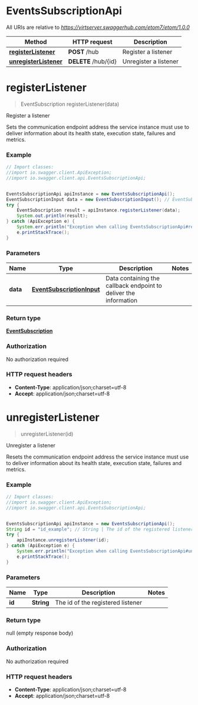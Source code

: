 # EventsSubscriptionApi

All URIs are relative to *https://virtserver.swaggerhub.com/etom7/etom/1.0.0*

Method | HTTP request | Description
------------- | ------------- | -------------
[**registerListener**](EventsSubscriptionApi.md#registerListener) | **POST** /hub | Register a listener
[**unregisterListener**](EventsSubscriptionApi.md#unregisterListener) | **DELETE** /hub/{id} | Unregister a listener


<a name="registerListener"></a>
# **registerListener**
> EventSubscription registerListener(data)

Register a listener

Sets the communication endpoint address the service instance must use to deliver information about its health state, execution state, failures and metrics.

### Example
```java
// Import classes:
//import io.swagger.client.ApiException;
//import io.swagger.client.api.EventsSubscriptionApi;


EventsSubscriptionApi apiInstance = new EventsSubscriptionApi();
EventSubscriptionInput data = new EventSubscriptionInput(); // EventSubscriptionInput | Data containing the callback endpoint to deliver the information
try {
    EventSubscription result = apiInstance.registerListener(data);
    System.out.println(result);
} catch (ApiException e) {
    System.err.println("Exception when calling EventsSubscriptionApi#registerListener");
    e.printStackTrace();
}
```

### Parameters

Name | Type | Description  | Notes
------------- | ------------- | ------------- | -------------
 **data** | [**EventSubscriptionInput**](EventSubscriptionInput.md)| Data containing the callback endpoint to deliver the information |

### Return type

[**EventSubscription**](EventSubscription.md)

### Authorization

No authorization required

### HTTP request headers

 - **Content-Type**: application/json;charset=utf-8
 - **Accept**: application/json;charset=utf-8

<a name="unregisterListener"></a>
# **unregisterListener**
> unregisterListener(id)

Unregister a listener

Resets the communication endpoint address the service instance must use to deliver information about its health state, execution state, failures and metrics.

### Example
```java
// Import classes:
//import io.swagger.client.ApiException;
//import io.swagger.client.api.EventsSubscriptionApi;


EventsSubscriptionApi apiInstance = new EventsSubscriptionApi();
String id = "id_example"; // String | The id of the registered listener
try {
    apiInstance.unregisterListener(id);
} catch (ApiException e) {
    System.err.println("Exception when calling EventsSubscriptionApi#unregisterListener");
    e.printStackTrace();
}
```

### Parameters

Name | Type | Description  | Notes
------------- | ------------- | ------------- | -------------
 **id** | **String**| The id of the registered listener |

### Return type

null (empty response body)

### Authorization

No authorization required

### HTTP request headers

 - **Content-Type**: application/json;charset=utf-8
 - **Accept**: application/json;charset=utf-8

